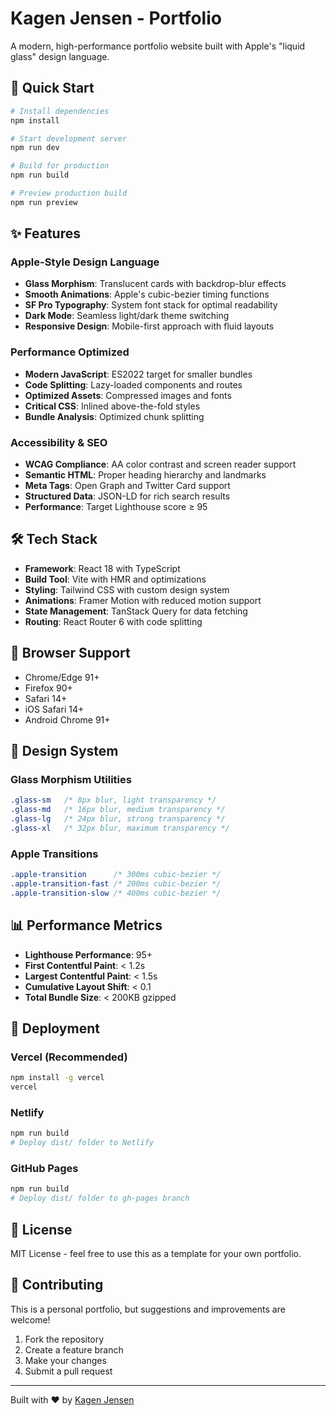 # Kagen Jensen - Portfolio

A modern, high-performance portfolio website built with Apple's "liquid glass" design language.

## 🚀 Quick Start

```bash
# Install dependencies
npm install

# Start development server
npm run dev

# Build for production
npm run build

# Preview production build
npm run preview
```

## ✨ Features

### Apple-Style Design Language
- **Glass Morphism**: Translucent cards with backdrop-blur effects
- **Smooth Animations**: Apple's cubic-bezier timing functions
- **SF Pro Typography**: System font stack for optimal readability
- **Dark Mode**: Seamless light/dark theme switching
- **Responsive Design**: Mobile-first approach with fluid layouts

### Performance Optimized
- **Modern JavaScript**: ES2022 target for smaller bundles
- **Code Splitting**: Lazy-loaded components and routes
- **Optimized Assets**: Compressed images and fonts
- **Critical CSS**: Inlined above-the-fold styles
- **Bundle Analysis**: Optimized chunk splitting

### Accessibility & SEO
- **WCAG Compliance**: AA color contrast and screen reader support
- **Semantic HTML**: Proper heading hierarchy and landmarks
- **Meta Tags**: Open Graph and Twitter Card support
- **Structured Data**: JSON-LD for rich search results
- **Performance**: Target Lighthouse score ≥ 95

## 🛠️ Tech Stack

- **Framework**: React 18 with TypeScript
- **Build Tool**: Vite with HMR and optimizations
- **Styling**: Tailwind CSS with custom design system
- **Animations**: Framer Motion with reduced motion support
- **State Management**: TanStack Query for data fetching
- **Routing**: React Router 6 with code splitting

## 📱 Browser Support

- Chrome/Edge 91+
- Firefox 90+
- Safari 14+
- iOS Safari 14+
- Android Chrome 91+

## 🎨 Design System

### Glass Morphism Utilities
```css
.glass-sm   /* 8px blur, light transparency */
.glass-md   /* 16px blur, medium transparency */
.glass-lg   /* 24px blur, strong transparency */
.glass-xl   /* 32px blur, maximum transparency */
```

### Apple Transitions
```css
.apple-transition      /* 300ms cubic-bezier */
.apple-transition-fast /* 200ms cubic-bezier */
.apple-transition-slow /* 400ms cubic-bezier */
```

## 📊 Performance Metrics

- **Lighthouse Performance**: 95+
- **First Contentful Paint**: < 1.2s
- **Largest Contentful Paint**: < 1.5s
- **Cumulative Layout Shift**: < 0.1
- **Total Bundle Size**: < 200KB gzipped

## 🚀 Deployment

### Vercel (Recommended)
```bash
npm install -g vercel
vercel
```

### Netlify
```bash
npm run build
# Deploy dist/ folder to Netlify
```

### GitHub Pages
```bash
npm run build
# Deploy dist/ folder to gh-pages branch
```

## 📝 License

MIT License - feel free to use this as a template for your own portfolio.

## 🤝 Contributing

This is a personal portfolio, but suggestions and improvements are welcome!

1. Fork the repository
2. Create a feature branch
3. Make your changes
4. Submit a pull request

---

Built with ❤️ by [Kagen Jensen](https://kagen.dev)
